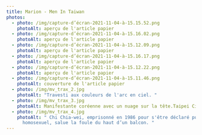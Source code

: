```yaml
---
title: Marion - Men In Taiwan
photos:
  - photo: /img/capture-d’écran-2021-11-04-à-15.15.52.png
    photoAlt: aperçu de l'article papier
  - photo: /img/capture-d’écran-2021-11-04-à-15.16.02.png
    photoAlt: aperçu de l'article papier
  - photo: /img/capture-d’écran-2021-11-04-à-15.12.09.png
    photoAlt: aperçu de l'article papier
  - photo: /img/capture-d’écran-2021-11-04-à-15.16.17.png
    photoAlt: aperçu de l'article papier
  - photo: /img/capture-d’écran-2021-11-04-à-15.12.22.png
    photoAlt: aperçu de l'article papier
  - photo: /img/capture-d’écran-2021-11-04-à-15.11.46.png
    photoAlt: couverture de l'article papier
  - photo: /img/mv_trax_2.jpg
    photoAlt: "Travesti aux couleurs de l'arc en ciel. "
  - photo: /img/mv_trax_3.jpg
    photoAlt: Manifestante coréenne avec un nuage sur la tête.Taipei City Hall.
  - photo: /img/mv_trax_4.jpg
    photoAlt: " Chi Chia-wei, emprisonné en 1986 pour s'être déclaré publiquement
      homosexuel, salue la foule du haut d’un balcon. "
---
```

